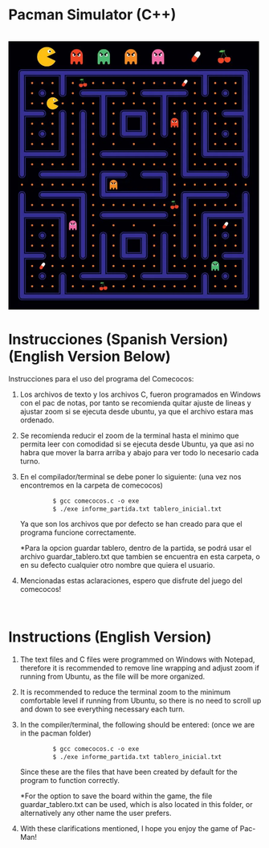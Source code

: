 # Pacman Simulator (C++)

<br/>
<img src="1_pacman.png" width="500">
<br/>

# Instrucciones (Spanish Version)  (English Version Below)
Instrucciones para el uso del programa del Comecocos: 

1) Los archivos de texto y los archivos C, fueron programados en Windows con el pac de notas, por tanto se recomienda quitar ajuste de lineas y ajustar zoom
	si se ejecuta desde ubuntu, ya que el archivo estara mas ordenado.

2) Se recomienda reducir el zoom de la terminal hasta el minimo que permita leer con comodidad si se ejecuta desde Ubuntu, ya que asi no habra que mover la barra arriba y abajo 
	para ver todo lo necesario cada turno.

3) En el compilador/terminal se debe poner lo siguiente: (una vez nos encontremos en la carpeta de comecocos)

				$ gcc comecocos.c -o exe
				$ ./exe informe_partida.txt tablero_inicial.txt
 
	Ya que son los archivos que por defecto se han creado para que el programa funcione correctamente. 
	
	*Para la opcion guardar tablero, dentro de la partida, se podrá usar el archivo guardar_tablero.txt que tambien se encuentra en esta carpeta, o en su defecto cualquier otro nombre que quiera el usuario.
	
	
4) Mencionadas estas aclaraciones, espero que disfrute del juego del comecocos!


<br/>


# Instructions (English Version)

1) The text files and C files were programmed on Windows with Notepad, therefore it is recommended to remove line wrapping and adjust zoom if running from Ubuntu, as the file will be more organized.

2) It is recommended to reduce the terminal zoom to the minimum comfortable level if running from Ubuntu, so there is no need to scroll up and down to see everything necessary each turn.

3) In the compiler/terminal, the following should be entered: (once we are in the pacman folder)

				$ gcc comecocos.c -o exe
				$ ./exe informe_partida.txt tablero_inicial.txt

    Since these are the files that have been created by default for the program to function correctly.

    *For the option to save the board within the game, the file guardar_tablero.txt can be used, which is also located in this folder, or alternatively any other name the user prefers.

4) With these clarifications mentioned, I hope you enjoy the game of Pac-Man!
